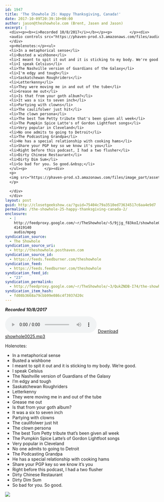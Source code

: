 ```yaml
---
id: 1947
title: 'The Showhole 25: Happy Thanksgiving, Canada!'
date: 2017-10-09T20:39:10+00:00
author: jason@theshowhole.com (Brent, Jasen and Jason)
excerpt: |
  <div><p><b><i>Recorded 10/8/2017</i></b></p><p>        </p><div>
  <audio controls src="https://phaven-prod.s3.amazonaws.com/files/audio_part/asset/1947533/ICyZn39H6BbWFnqnvtXI9MVRSUI/showhole0025.mp3"></audio> <a href="https://phaven-prod.s3.amazonaws.com/files/audio_part/asset/1947533/ICyZn39H6BbWFnqnvtXI9MVRSUI/showhole0025.mp3">Download showhole0025.mp3</a>
  </div>
  <p>Holenotes:</p><ul>
  <li>In a metaphorical sense</li>
  <li>Busted a wishbone</li>
  <li>I meant to spit it out and it is sticking to my body. We're good.</li>
  <li>I speak Celsius</li>
  <li>The Nashville version of Guardians of the Galaxy</li>
  <li>I'm edgy and tough</li>
  <li>Saskatchewan Roughriders</li>
  <li>Letterkenny</li>
  <li>They were moving me in and out of the tube</li>
  <li>Grease me out</li>
  <li>Is that from your goth album?</li>
  <li>It was a six to seven inch</li>
  <li>Partying with clowns</li>
  <li>The caulifolwer just hit</li>
  <li>The clown persona</li>
  <li>The best Tom Petty tribute that's been given all week</li>
  <li>The Pumpkin Spice Latte's of Gordon Lightfoot songs</li>
  <li>Very popular in Cleveland</li>
  <li>No one admits to going to Detroit</li>
  <li>The Podcasting Grandpa</li>
  <li>He has a special relationship with cooking hams</li>
  <li>Share your PGP key so we know it's you</li>
  <li>Right before this podcast, I had a two flusher</li>
  <li>Dirty Chinese Restaurant</li>
  <li>Dirty Dim Sum</li>
  <li>So bad for you. So good.&nbsp;</li>
  </ul><p>        </p><div>
  <p>
  <img src="https://phaven-prod.s3.amazonaws.com/files/image_part/asset/1947534/BkMGXO5vHjqKBLB4GkrjVlXaN8I/medium_canada_thanksgiving_3.jpg">
  </p>
  
  </div>
  </div>
layout: post
guid: http://closetgeekshow.ca/?guid=75404c79a3510ed73634517c6aa4e9d7
permalink: /the-showhole-25-happy-thanksgiving-canada-2/
enclosure:
  - |
    http://feedproxy.google.com/~r/TheShowhole/~5/9jjg_f83koI/showhole0025.mp3
    41419140
    audio/mpeg
syndication_source:
  - The Showhole
syndication_source_uri:
  - http://theshowhole.posthaven.com
syndication_source_id:
  - https://feeds.feedburner.com/theshowhole
syndication_feed:
  - https://feeds.feedburner.com/theshowhole
syndication_feed_id:
  - "23"
syndication_permalink:
  - http://feedproxy.google.com/~r/TheShowhole/~3/QukZNDB-I74/the-showhole-25-happy-thanksgiving-canada
syndication_item_hash:
  - fd08b3668a79cbb99e086c4f3937d20c
---
```

<div class="posthaven-post-body">
  <p>
    <b><i>Recorded 10/8/2017</i></b>
  </p>
  
  <p>
    <div class="posthaven-file posthaven-file-audio posthaven-file-state-processed" id="posthaven_audio_1947533" >
      <audio controls src="https://phaven-prod.s3.amazonaws.com/files/audio_part/asset/1947533/ICyZn39H6BbWFnqnvtXI9MVRSUI/showhole0025.mp3" type="audio/mpeg"></audio> <a class="posthaven-file-download" download href="https://phaven-prod.s3.amazonaws.com/files/audio_part/asset/1947533/ICyZn39H6BbWFnqnvtXI9MVRSUI/showhole0025.mp3">Download showhole0025.mp3</a>
    </div>
  </p>
  
  <p>
    Holenotes:
  </p>
  
  <ul>
    <li>
      In a metaphorical sense
    </li>
    <li>
      Busted a wishbone
    </li>
    <li>
      I meant to spit it out and it is sticking to my body. We&#8217;re good.
    </li>
    <li>
      I speak Celsius
    </li>
    <li>
      The Nashville version of Guardians of the Galaxy
    </li>
    <li>
      I&#8217;m edgy and tough
    </li>
    <li>
      Saskatchewan Roughriders
    </li>
    <li>
      Letterkenny
    </li>
    <li>
      They were moving me in and out of the tube
    </li>
    <li>
      Grease me out
    </li>
    <li>
      Is that from your goth album?
    </li>
    <li>
      It was a six to seven inch
    </li>
    <li>
      Partying with clowns
    </li>
    <li>
      The caulifolwer just hit
    </li>
    <li>
      The clown persona
    </li>
    <li>
      The best Tom Petty tribute that&#8217;s been given all week
    </li>
    <li>
      The Pumpkin Spice Latte&#8217;s of Gordon Lightfoot songs
    </li>
    <li>
      Very popular in Cleveland
    </li>
    <li>
      No one admits to going to Detroit
    </li>
    <li>
      The Podcasting Grandpa
    </li>
    <li>
      He has a special relationship with cooking hams
    </li>
    <li>
      Share your PGP key so we know it&#8217;s you
    </li>
    <li>
      Right before this podcast, I had a two flusher
    </li>
    <li>
      Dirty Chinese Restaurant
    </li>
    <li>
      Dirty Dim Sum
    </li>
    <li>
      So bad for you. So good. 
    </li>
  </ul>
  
  <div class="posthaven-gallery" id="posthaven_gallery[1205637]">
    <p class="posthaven-file posthaven-file-image posthaven-file-state-processed">
      <img class="posthaven-gallery-image" src="https://phaven-prod.s3.amazonaws.com/files/image_part/asset/1947534/BkMGXO5vHjqKBLB4GkrjVlXaN8I/medium_canada_thanksgiving_3.jpg" data-posthaven-state='processed'
data-medium-src='https://phaven-prod.s3.amazonaws.com/files/image_part/asset/1947534/BkMGXO5vHjqKBLB4GkrjVlXaN8I/medium_canada_thanksgiving_3.jpg'
data-medium-width='800'
data-medium-height='975'
data-large-src='https://phaven-prod.s3.amazonaws.com/files/image_part/asset/1947534/BkMGXO5vHjqKBLB4GkrjVlXaN8I/large_canada_thanksgiving_3.jpg'
data-large-width='840'
data-large-height='1024'
data-thumb-src='https://phaven-prod.s3.amazonaws.com/files/image_part/asset/1947534/BkMGXO5vHjqKBLB4GkrjVlXaN8I/thumb_canada_thanksgiving_3.jpg'
data-thumb-width='200'
data-thumb-height='200'
data-xlarge-src='https://phaven-prod.s3.amazonaws.com/files/image_part/asset/1947534/BkMGXO5vHjqKBLB4GkrjVlXaN8I/xlarge_canada_thanksgiving_3.jpg'
data-xlarge-width='840'
data-xlarge-height='1024'
data-orig-src='https://phaven-prod.s3.amazonaws.com/files/image_part/asset/1947534/BkMGXO5vHjqKBLB4GkrjVlXaN8I/canada_thanksgiving_3.jpg'
data-orig-width='840'
data-orig-height='1024'
data-posthaven-id='1947534' />
    </p></p>
  </div></p>
</div>
